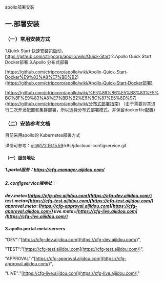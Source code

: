 apollo部署安装

## 一.部署安装

### （一）常用安装方式

1.Quick Start 快速安装包启动，https://github.com/ctripcorp/apollo/wiki/Quick-Start
2.Apollo Quick Start Docker部署
3.Apollo 分布式部署 

[https://github.com/ctripcorp/apollo/wiki/Apollo-Quick-Start-Docker%E9%83%A8%E7%BD%B2](https://github.com/ctripcorp/apollo/wiki/Apollo-Quick-Start-Docker部署)

[https://github.com/ctripcorp/apollo/wiki/%E5%88%86%E5%B8%83%E5%BC%8F%E9%83%A8%E7%BD%B2%E6%8C%87%E5%8D%97](https://github.com/ctripcorp/apollo/wiki/分布式部署指南)
（由于需要对其进行二次开发配置和集群部署，所以选择分布式部署模式。并保留dockerfile配置）

### （二）安装参考文档

目前采用apollo的 Kubernetes部署方式

详情可参考：git@172.16.15.59:k8s/jdocloud-configservice.git

#### （一）服务地址

##### 1.portal服务：https://cfg-manager.aijidou.com/

##### 2. configservice端地址：

##### dev.meta=[https://cfg-dev.aijidou.com](https://cfg-dev.aijidou.com/) test.meta=[https://cfg-test.aijidou.com](https://cfg-test.aijidou.com/) approval.meta=[https://cfg-approval.aijidou.com](https://cfg-approval.aijidou.com/) live.meta=[https://cfg-live.aijidou.com](https://cfg-live.aijidou.com/)

#### 3.apollo.portal.meta.servers

"DEV":"[https://cfg-dev.aijidou.com](https://cfg-dev.aijidou.com/)",

"TEST":"[https://cfg-test.aijidou.com](https://cfg-test.aijidou.com/)",

"APPROVAL":"[https://cfg-approval.aijidou.com](https://cfg-approval.aijidou.com/)",

"LIVE":"[https://cfg-live.aijidou.com](https://cfg-live.aijidou.com/)" 
